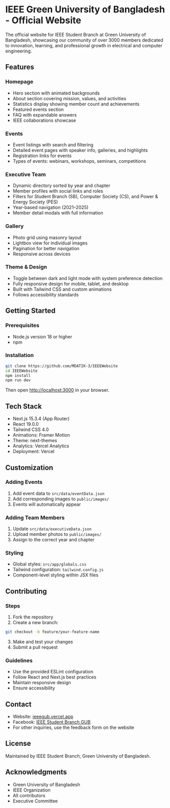 # IEEE Green University of Bangladesh - Official Website

The official website for IEEE Student Branch at Green University of Bangladesh, showcasing our community of over 3000 members dedicated to innovation, learning, and professional growth in electrical and computer engineering.

## Features

### Homepage

- Hero section with animated backgrounds  
- About section covering mission, values, and activities  
- Statistics display showing member count and achievements  
- Featured events section  
- FAQ with expandable answers  
- IEEE collaborations showcase  

### Events

- Event listings with search and filtering  
- Detailed event pages with speaker info, galleries, and highlights  
- Registration links for events  
- Types of events: webinars, workshops, seminars, competitions  

### Executive Team

- Dynamic directory sorted by year and chapter  
- Member profiles with social links and roles  
- Filters for Student Branch (SB), Computer Society (CS), and Power & Energy Society (PES)  
- Year-based navigation (2021–2025)  
- Member detail modals with full information  

### Gallery

- Photo grid using masonry layout  
- Lightbox view for individual images  
- Pagination for better navigation  
- Responsive across devices  

### Theme & Design

- Toggle between dark and light mode with system preference detection  
- Fully responsive design for mobile, tablet, and desktop  
- Built with Tailwind CSS and custom animations  
- Follows accessibility standards  

## Getting Started

### Prerequisites

- Node.js version 18 or higher  
- npm  

### Installation

```bash
git clone https://github.com/MDATIK-3/IEEEWebsite
cd IEEEWebsite
npm install
npm run dev
````

Then open [http://localhost:3000](http://localhost:3000) in your browser.

## Tech Stack

* Next.js 15.3.4 (App Router)
* React 19.0.0
* Tailwind CSS 4.0
* Animations: Framer Motion
* Theme: next-themes
* Analytics: Vercel Analytics
* Deployment: Vercel

## Customization

### Adding Events

1. Add event data to `src/data/eventData.json`
2. Add corresponding images to `public/images/`
3. Events will automatically appear

### Adding Team Members

1. Update `src/data/executiveData.json`
2. Upload member photos to `public/images/`
3. Assign to the correct year and chapter

### Styling

* Global styles: `src/app/globals.css`
* Tailwind configuration: `tailwind.config.js`
* Component-level styling within JSX files

## Contributing

### Steps

1. Fork the repository
2. Create a new branch:

```bash
git checkout -b feature/your-feature-name
```

3. Make and test your changes
4. Submit a pull request

### Guidelines

* Use the provided ESLint configuration
* Follow React and Next.js best practices
* Maintain responsive design
* Ensure accessibility

## Contact

* Website: [ieeegub.vercel.app](https://ieeegub.vercel.app/)
* Facebook: [IEEE Student Branch GUB](https://www.facebook.com/ieeesbgub/)
* For other inquiries, use the feedback form on the website

## License

Maintained by IEEE Student Branch, Green University of Bangladesh.

## Acknowledgments

* Green University of Bangladesh
* IEEE Organization
* All contributors
* Executive Committee

